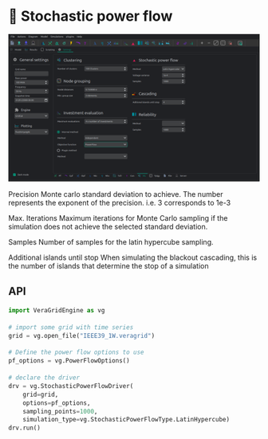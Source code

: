# 🎲 Stochastic power flow

![](figures/settings-ml.png)

Precision
Monte carlo standard deviation to achieve.
The number represents the exponent of the precision.
i.e. 3 corresponds to 1e-3

Max. Iterations
Maximum iterations for Monte Carlo sampling
if the simulation does not achieve the selected standard deviation.

Samples
Number of samples for the latin hypercube sampling.

Additional islands until stop
When simulating the blackout cascading, this is the number of islands
that determine the stop of a simulation

## API

```python
import VeraGridEngine as vg

# import some grid with time series
grid = vg.open_file("IEEE39_1W.veragrid")

# Define the power flow options to use
pf_options = vg.PowerFlowOptions()

# declare the driver
drv = vg.StochasticPowerFlowDriver(
    grid=grid,
    options=pf_options,
    sampling_points=1000,
    simulation_type=vg.StochasticPowerFlowType.LatinHypercube)
drv.run()
```